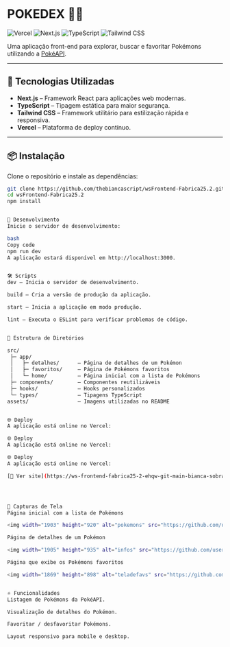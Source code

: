 # **POKEDEX** 🐱‍👤

![Vercel](https://img.shields.io/badge/deploy-vercel-000?style=flat&logo=vercel)
![Next.js](https://img.shields.io/badge/Next.js-000?style=flat&logo=next.js&logoColor=white)
![TypeScript](https://img.shields.io/badge/TypeScript-007ACC?style=flat&logo=typescript&logoColor=white)
![Tailwind CSS](https://img.shields.io/badge/Tailwind%20CSS-06B6D4?style=flat&logo=tailwind-css&logoColor=white)

Uma aplicação front-end para explorar, buscar e favoritar Pokémons utilizando a [PokéAPI](https://pokeapi.co/).

---

## 🚀 Tecnologias Utilizadas

- **Next.js** – Framework React para aplicações web modernas.
- **TypeScript** – Tipagem estática para maior segurança.
- **Tailwind CSS** – Framework utilitário para estilização rápida e responsiva.
- **Vercel** – Plataforma de deploy contínuo.

---

## 📦 Instalação

Clone o repositório e instale as dependências:

```bash
git clone https://github.com/thebiancascript/wsFrontend-Fabrica25.2.git
cd wsFrontend-Fabrica25.2
npm install


🧪 Desenvolvimento
Inicie o servidor de desenvolvimento:

bash
Copy code
npm run dev
A aplicação estará disponível em http://localhost:3000.


🛠️ Scripts
dev – Inicia o servidor de desenvolvimento.

build – Cria a versão de produção da aplicação.

start – Inicia a aplicação em modo produção.

lint – Executa o ESLint para verificar problemas de código.


📄 Estrutura de Diretórios

src/
 ├─ app/
 │   ├─ detalhes/      – Página de detalhes de um Pokémon
 │   ├─ favoritos/     – Página de Pokémons favoritos
 │   └─ home/          – Página inicial com a lista de Pokémons
 ├─ components/        – Componentes reutilizáveis
 ├─ hooks/             – Hooks personalizados
 └─ types/             – Tipagens TypeScript
assets/                – Imagens utilizadas no README


🌐 Deploy
A aplicação está online no Vercel:

🌐 Deploy
A aplicação está online no Vercel:

🌐 Deploy
A aplicação está online no Vercel:

[🔗 Ver site](https://ws-frontend-fabrica25-2-ehqw-git-main-bianca-sobrals-projects.vercel.app/)




📸 Capturas de Tela
Página inicial com a lista de Pokémons

<img width="1903" height="920" alt="pokemons" src="https://github.com/user-attachments/assets/3cd38267-56ce-4cef-990b-71b0e7a7ea8a" />

Página de detalhes de um Pokémon

<img width="1905" height="935" alt="infos" src="https://github.com/user-attachments/assets/1bfa2dcc-2a50-463e-a0f9-9c177ded6511" />

Página que exibe os Pokémons favoritos

<img width="1869" height="898" alt="teladefavs" src="https://github.com/user-attachments/assets/2400f958-adf5-4145-a244-9c1eab2b9d31" />


⭐ Funcionalidades
Listagem de Pokémons da PokéAPI.

Visualização de detalhes do Pokémon.

Favoritar / desfavoritar Pokémons.

Layout responsivo para mobile e desktop.

